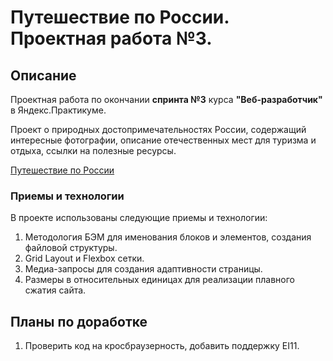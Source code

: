 # Путешествие по России. Проектная работа №3.

## Описание

Проектная работа по окончании __спринта №3__ курса __"Веб-разработчик"__ в Яндекс.Практикуме.

Проект о природных достопримечательностях России, содержащий интересные фотографии, описание отечественных мест для туризма и отдыха, ссылки на полезные ресурсы.

[Путешествие по России](https://powenga.github.io/russian-travel/)

### Приемы и технологии

В проекте использованы следующие приемы и технологии:
1. Методология БЭМ для именования блоков и элементов, создания файловой структуры.
2. Grid Layout и Flexbox сетки.
3. Медиа-запросы для создания адаптивности страницы.
4. Размеры в относительных единицах для реализации плавного сжатия сайта.

## Планы по доработке

1. Проверить код на кросбраузерность, добавить поддержку EI11.
